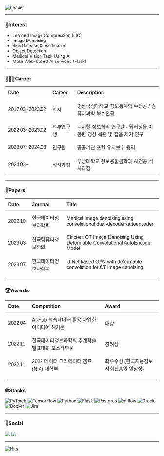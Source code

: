 ![header](https://capsule-render.vercel.app/api?type=Waving&color=auto&height=200&section=header&text=EonSeungSeong&fontSize=90)
<hr>
<h3>🧐Interest</h3>
<ul>
  <li>Learned Image Compression (LIC)</li>
  <li>Image Denoising</li>
  <li>Skin Disease Classification</li>
  <li>Object Detection</li>
  <li>Medical Vision Task Using AI</li>
  <li>Make Web-based AI services (Flask)</li>
</ul>

<hr>
<h3>👨🏻‍💻Career</h3>

<table style="width:100%; border-collapse:collapse; text-align:left; font-family:Arial, sans-serif;">
  <thead>
    <tr style="border-bottom: 2px solid #ddd;">
      <th style="padding:10px;">Date</th>
      <th style="padding:10px;">Career</th>
      <th style="padding:10px;">Description</th>
    </tr>
  </thead>
  <tbody>
    <tr>
      <td style="padding:10px;">2017.03~2023.02</td>
      <td style="padding:10px;">학사</td>
      <td style="padding:10px;">경상국립대학교 정보통계학 주전공 / 컴퓨터과학 복수전공</td>
    </tr>
    <tr>
      <td style="padding:10px;">2022.03~2023.02</td>
      <td style="padding:10px;">학부연구생</td>
      <td style="padding:10px;">디지털 정보처리 연구실 - 딥러닝을 이용한 영상 복원 및 잡음 제거 연구</td>
    </tr>
    <tr>
      <td style="padding:10px;">2023.07~2024.03</td>
      <td style="padding:10px;">연구원</td>
      <td style="padding:10px;">공공기관 포털 유지보수 용역</td>
    </tr>
    <tr>
      <td style="padding:10px;">2024.03~</td>
      <td style="padding:10px;">석사과정</td>
      <td style="padding:10px;">부산대학교 정보융합공학과 AI전공 석사과정</td>
    </tr>
  </tbody>
</table>

<hr>
<h3>📄Papers</h3>
<table style="width:100%; border-collapse:collapse; text-align:left; font-family:Arial, sans-serif;">
  <thead>
        <tr style="border-bottom: 2px solid #ddd;">
      <th style="padding:10px;">Date</th>
      <th style="padding:10px;">Journal</th>
      <th style="padding:10px;">Title</th>
    </tr>
    <tr>
      <td style="padding:10px;">2022.10</td>
      <td style="padding:10px;">한국데이터정보과학회</td>
      <td style="padding:10px;">Medical image denoising using convolutional dual-decoder autoencoder</td>
    </tr>
    <tr>
      <td style="padding:10px;">2023.03</td>
      <td style="padding:10px;">한국컴퓨터정보학회</td>
      <td style="padding:10px;">Efficient CT Image Denoising Using Deformable Convolutional AutoEncoder Model</td>
    </tr>
    <tr>
      <td style="padding:10px;">2023.07</td>
      <td style="padding:10px;">한국데이터정보과학회</td>
      <td style="padding:10px;">U-Net based GAN with deformable convolution for CT image denoising</td>
    </tr>
  </tbody>
</table>

<hr>
<h3>🏆Awards</h3>
<table style="width:100%; border-collapse:collapse; text-align:left; font-family:Arial, sans-serif;">
  <thead>
        <tr style="border-bottom: 2px solid #ddd;">
      <th style="padding:10px;">Date</th>
      <th style="padding:10px;">Competition</th>
      <th style="padding:10px;">Award</th>
    </tr>
    <tr>
      <td style="padding:10px;">2022.04</td>
      <td style="padding:10px;">AI-Hub 학습데이터 활용 사업화 아이디어 해커톤</td>
      <td style="padding:10px;">대상</td>
    </tr>
    <tr>
      <td style="padding:10px;">2022.11</td>
      <td style="padding:10px;">한국데이터정보과학회 추계학술발표대회 포스터부문</td>
      <td style="padding:10px;">장려상</td>
    </tr>
    <tr>
      <td style="padding:10px;">2022.11</td>
      <td style="padding:10px;">2022 데이터 크리에이터 캠프(NIA) 대학부</td>
      <td style="padding:10px;">최우수상 (한국지능정보사회진흥원 원장상)</td>
    </tr>
  </tbody>
</table>

<hr>
<h3>🌐Stacks</h3>

![PyTorch](https://img.shields.io/badge/PyTorch-%23EE4C2C.svg?style=for-the-badge&logo=PyTorch&logoColor=white)
![TensorFlow](https://img.shields.io/badge/TensorFlow-%23FF6F00.svg?style=for-the-badge&logo=TensorFlow&logoColor=white)
![Python](https://img.shields.io/badge/python-3670A0?style=for-the-badge&logo=python&logoColor=ffdd54)
![Flask](https://img.shields.io/badge/flask-%23000.svg?style=for-the-badge&logo=flask&logoColor=white)
![Postgres](https://img.shields.io/badge/postgres-%23316192.svg?style=for-the-badge&logo=postgresql&logoColor=white)
![mlflow](https://img.shields.io/badge/mlflow-%23d9ead3.svg?style=for-the-badge&logo=numpy&logoColor=blue)
![Oracle](https://img.shields.io/badge/Oracle-F80000?style=for-the-badge&logo=oracle&logoColor=white)
![Docker](https://img.shields.io/badge/docker-%230db7ed.svg?style=for-the-badge&logo=docker&logoColor=white)
![Jira](https://img.shields.io/badge/jira-%230A0FFF.svg?style=for-the-badge&logo=jira&logoColor=white)

<hr>
<h3>📨Social</h3>
<a href="mailto:tjddjsmtd5398@gmail.com"><img src="https://img.shields.io/badge/Gmail-D14836?style=flat&logo=Gmail&logoColor=white&link=mailto:tjddjsmtd5398@gmail.com"/></a>
<a href="https://velog.io/@es_seong"><img src="http://img.shields.io/badge/-Velog-20c997?style=flat&logo=v&logoColor=white&link=https://velog.io/@es_seong"/></a>


<hr>

[![Hits](https://hits.seeyoufarm.com/api/count/incr/badge.svg?url=https%3A%2F%2Fgithub.com%2FEonSeungSeong&count_bg=%2379C83D&title_bg=%23555555&icon=&icon_color=%23E7E7E7&title=hits&edge_flat=false)](https://hits.seeyoufarm.com)
